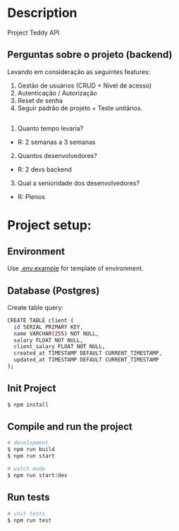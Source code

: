 # Description

Project Teddy API

## Perguntas sobre o projeto (backend)

Levando em consideração as seguintes features:
1. Gestão de usuários (CRUD + Nivel de acesso)
2. Autenticação / Autorização
3. Reset de senha
4. Seguir padrão de projeto + Teste unitários.

##

1. Quanto tempo levaria?
- R: 2 semanas a 3 semanas
2. Quantos desenvolvedores?
- R: 2 devs backend
3. Qual a senioridade dos desenvolvedores?
- R: Plenos

# Project setup:


## Environment 
Use [.env.example](.env.example) for template of environment.

## Database (Postgres)
Create table query:

```bash
CREATE TABLE client (
  id SERIAL PRIMARY KEY,
  name VARCHAR(255) NOT NULL,
  salary FLOAT NOT NULL,
  client_salary FLOAT NOT NULL,
  created_at TIMESTAMP DEFAULT CURRENT_TIMESTAMP,
  updated_at TIMESTAMP DEFAULT CURRENT_TIMESTAMP
);
```


## Init Project 
```bash
$ npm install
```

## Compile and run the project

```bash
# development
$ npm run build
$ npm run start

# watch mode
$ npm run start:dev

```

## Run tests

```bash
# unit tests
$ npm run test
```
